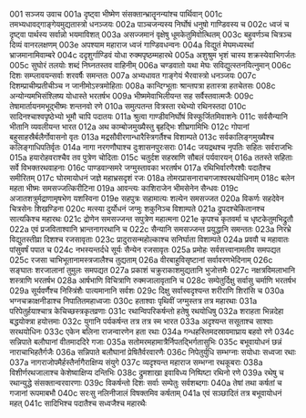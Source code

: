 001  सञ्जय उवाच
001a दृष्ट्वा भीष्मेण संसक्तान्भ्रातॄनन्यांश्च पार्थिवान्
001c तमभ्यधावद्गाङ्गेयमुद्यतास्त्रो धनञ्जयः
002a पाञ्चजन्यस्य निर्घोषं धनुषो गाण्डिवस्य च
002c ध्वजं च दृष्ट्वा पार्थस्य सर्वान्नो भयमाविशत्
003a असज्जमानं वृक्षेषु धूमकेतुमिवोत्थितम्
003c बहुवर्णञ्च चित्रञ्च दिव्यं वानरलक्षणम्
003e अपश्याम महाराज ध्वजं गाण्डिवधन्वनः
004a विद्युतं मेघमध्यस्थां भ्राजमानामिवाम्बरे
004c ददृशुर्गाण्डिवं योधा रुक्मपृष्ठम्महारथे
005a अशुश्रुम भृशं चास्य शक्रस्येवाभिगर्जतः
005c सुघोरं तलयोः शब्दं निघ्नतस्तव वाहिनीम्
006a चण्डवातो यथा मेघः सविद्युत्स्तनयित्नुमान्
006c दिशः सम्प्लावयन्सर्वाः शरवर्षैः समन्ततः
007a अभ्यधावत गाङ्गेयं भैरवास्त्रो धनञ्जयः
007c दिशम्प्राचीम्प्रतीचीञ्च न जानीमोऽस्त्रमोहिताः
008a कान्दिग्भूताः श्रान्तपत्रा हतास्त्रा हतचेतसः
008c अन्योन्यमभिसंश्लिष्य योधास्ते भरतर्षभ
009a भीष्ममेवाभिलीयन्त सह सर्वैस्तवात्मजैः
009c तेषामार्तायनमभूद्भीष्मः शन्तनवो रणे
010a समुत्पतन्त वित्रस्ता रथेभ्यो रथिनस्तदा
010c सादिनश्चाश्वपृष्ठेभ्यो भूमौ चापि पदातयः
011a श्रुत्वा गाण्डीवनिर्घोषं विस्फूर्जितमिवाशनेः
011c सर्वसैन्यानि भीतानि व्यवलीयन्त भारत
012a अथ काम्बोजमुख्यैस्तु बृहद्भिः शीघ्रगामिभिः
012c गोपानां बहुसाहस्रैर्बलैर्गोवासनो वृतः
013a मद्रसौवीरगान्धारैस्त्रिगर्तैश्च विशाम्पते
013c सर्वकालिङ्गमुख्यैश्च कलिङ्गाधिपतिर्वृतः
014a नागा नरगणौघाश्च दुःशासनपुरःसराः
014c जयद्रथश्च नृपतिः सहितः सर्वराजभिः
015a हयारोहवराश्चैव तव पुत्रेण चोदिताः
015c चतुर्दश सहस्राणि सौबलं पर्यवारयन्
016a ततस्ते सहिताः सर्वे विभक्तरथवाहनाः
016c पाण्डवान्समरे जग्मुस्तावका भरतर्षभ
017a रथिभिर्वारणैरश्वैः पदातैश्च समीरितम्
017c घोरमायोधनं जज्ञे महाभ्रसदृशं रजः
018a तोमरप्रासनाराचगजाश्वरथयोधिनाम्
018c बलेन महता भीष्मः समसज्जत्किरीटिना
019a आवन्त्यः काशिराजेन भीमसेनेन सैन्धवः
019c अजातशत्रुर्मद्राणामृषभेण यशस्विना
019e सहपुत्रः सहामात्यः शल्येन समसज्जत
020a विकर्णः सहदेवेन चित्रसेनः शिखण्डिना
020c मत्स्या दुर्योधनं जग्मुः शकुनिञ्च विशाम्पते
021a द्रुपदश्चेकितानश्च सात्यकिश्च महारथः
021c द्रोणेन समसज्जन्त सपुत्रेण महात्मना
021e कृपश्च कृतवर्मा च धृष्टकेतुमभिद्रुतौ
022a एवं प्रजविताश्वानि भ्रान्तनागरथानि च
022c सैन्यानि समसज्जन्त प्रयुद्धानि समन्ततः
023a निरभ्रे विद्युतस्तीव्रा दिशश्च रजसावृताः
023c प्रादुरासन्महोल्काश्च सनिर्घाता विशाम्पते
024a प्रववौ च महावातः पांसुवर्षं पपात च
024c नभस्यन्तर्दधे सूर्यः सैन्येन रजसावृतः
025a प्रमोहः सर्वसत्त्वानामतीव समपद्यत
025c रजसा चाभिभूतानामस्त्रजालैश्च तुद्यताम्
026a वीरबाहुविसृष्टानां सर्वावरणभेदिनाम्
026c सङ्घातः शरजालानां तुमुलः समपद्यत
027a प्रकाशं चक्रुराकाशमुद्यतानि भुजोत्तमैः
027c नक्षत्रविमलाभानि शस्त्राणि भरतर्षभ
028a आर्षभाणि विचित्राणि रुक्मजालावृतानि च
028c सम्पेतुर्दिक्षु सर्वासु चर्माणि भरतर्षभ
029a सूर्यवर्णैश्च निस्त्रिंशैः पात्यमानानि सर्वशः
029c दिक्षु सर्वास्वदृश्यन्त शरीराणि शिरांसि च
030a भग्नचक्राक्षनीडाश्च निपातितमहाध्वजाः
030c हताश्वाः पृथिवीं जग्मुस्तत्र तत्र महारथाः
031a परिपेतुर्हयाश्चात्र केचिच्छस्त्रकृतव्रणाः
031c रथान्विपरिकर्षन्तो हतेषु रथयोधिषु
032a शराहता भिन्नदेहा बद्धयोक्त्रा हयोत्तमाः
032c युगानि पर्यकर्षन्त तत्र तत्र स्म भारत
033a अदृश्यन्त ससूताश्च साश्वाः सरथयोधिनः
033c एकेन बलिना राजन्वारणेन हता रथाः
034a गन्धहस्तिमदस्रावमाघ्राय बहवो रणे
034c सन्निपाते बलौघानां वीतमाददिरे गजाः
035a सतोमरमहामात्रैर्निपतद्भिर्गतासुभिः
035c बभूवायोधनं छन्नं नाराचाभिहतैर्गजैः
036a सन्निपाते बलौघानां प्रेषितैर्वरवारणैः
036c निपेतुर्युधि सम्भग्नाः सयोधाः सध्वजा रथाः
037a नागराजोपमैर्हस्तैर्नागैराक्षिप्य संयुगे
037c व्यदृश्यन्त महाराज सम्भग्ना रथकूबराः
038a विशीर्णरथजालाश्च केशेष्वाक्षिप्य दन्तिभिः
038c द्रुमशाखा इवाविध्य निष्पिष्टा रथिनो रणे
039a रथेषु च रथान्युद्धे संसक्तान्वरवारणाः
039c विकर्षन्तो दिशः सर्वाः सम्पेतुः सर्वशब्दगाः
040a तेषां तथा कर्षतां च गजानां रूपमाबभौ
040c सरःसु नलिनीजालं विषक्तमिव कर्षताम्
041a एवं सञ्छादितं तत्र बभूवायोधनं महत्
041c सादिभिश्च पदातैश्च सध्वजैश्च महारथैः

